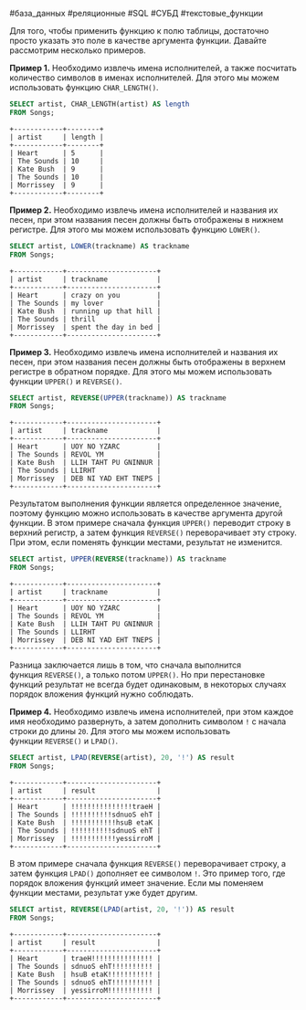 #база_данных #реляционные #SQL #СУБД #текстовые_функции

Для того, чтобы применить функцию к полю таблицы, достаточно просто указать это поле в качестве аргумента функции. Давайте рассмотрим несколько примеров.

**Пример 1.** Необходимо извлечь имена исполнителей, а также посчитать количество символов в именах исполнителей. Для этого мы можем использовать функцию `CHAR_LENGTH()`.
```sql
SELECT artist, CHAR_LENGTH(artist) AS length
FROM Songs;
```
```
+------------+--------+
| artist     | length |
+------------+--------+
| Heart      | 5      |
| The Sounds | 10     |
| Kate Bush  | 9      |
| The Sounds | 10     |
| Morrissey  | 9      |
+------------+--------+
```

**Пример 2.** Необходимо извлечь имена исполнителей и названия их песен, при этом названия песен должны быть отображены в нижнем регистре. Для этого мы можем использовать функцию `LOWER()`.
```sql
SELECT artist, LOWER(trackname) AS trackname
FROM Songs;
```
```
+------------+----------------------+
| artist     | trackname            |
+------------+----------------------+
| Heart      | crazy on you         |
| The Sounds | my lover             |
| Kate Bush  | running up that hill |
| The Sounds | thrill               |
| Morrissey  | spent the day in bed |
+------------+----------------------+
```

**Пример 3.** Необходимо извлечь имена исполнителей и названия их песен, при этом названия песен должны быть отображены в верхнем регистре в обратном порядке. Для этого мы можем использовать функции `UPPER()` и `REVERSE()`.
```sql
SELECT artist, REVERSE(UPPER(trackname)) AS trackname
FROM Songs;
```
```
+------------+----------------------+
| artist     | trackname            |
+------------+----------------------+
| Heart      | UOY NO YZARC         |
| The Sounds | REVOL YM             |
| Kate Bush  | LLIH TAHT PU GNINNUR |
| The Sounds | LLIRHT               |
| Morrissey  | DEB NI YAD EHT TNEPS |
+------------+----------------------+
```
Результатом выполнения функции является определенное значение, поэтому функцию можно использовать в качестве аргумента другой функции. В этом примере сначала функция `UPPER()` переводит строку в верхний регистр, а затем функция `REVERSE()` переворачивает эту строку. При этом, если поменять функции местами, результат не изменится.
```sql
SELECT artist, UPPER(REVERSE(trackname)) AS trackname
FROM Songs;
```
```
+------------+----------------------+
| artist     | trackname            |
+------------+----------------------+
| Heart      | UOY NO YZARC         |
| The Sounds | REVOL YM             |
| Kate Bush  | LLIH TAHT PU GNINNUR |
| The Sounds | LLIRHT               |
| Morrissey  | DEB NI YAD EHT TNEPS |
+------------+----------------------+
```
Разница заключается лишь в том, что сначала выполнится функция `REVERSE()`, а только потом `UPPER()`. Но при перестановке функций результат не всегда будет одинаковым, в некоторых случаях порядок вложения функций нужно соблюдать.

**Пример 4.** Необходимо извлечь имена исполнителей, при этом каждое имя необходимо развернуть, а затем дополнить символом `!` с начала строки до длины `20`. Для этого мы можем использовать функции `REVERSE()` и `LPAD()`.
```sql
SELECT artist, LPAD(REVERSE(artist), 20, '!') AS result
FROM Songs;
```
```
+------------+----------------------+
| artist     | result               |
+------------+----------------------+
| Heart      | !!!!!!!!!!!!!!!traeH |
| The Sounds | !!!!!!!!!!sdnuoS ehT |
| Kate Bush  | !!!!!!!!!!!hsuB etaK |
| The Sounds | !!!!!!!!!!sdnuoS ehT |
| Morrissey  | !!!!!!!!!!!yessirroM |
+------------+----------------------+
```
В этом примере сначала функция `REVERSE()` переворачивает строку, а затем функция `LPAD()` дополняет ее символом `!`. Это пример того, где порядок вложения функций имеет значение. Если мы поменяем функции местами, результат уже будет другим.
```sql
SELECT artist, REVERSE(LPAD(artist, 20, '!')) AS result
FROM Songs;
```
```
+------------+----------------------+
| artist     | result               |
+------------+----------------------+
| Heart      | traeH!!!!!!!!!!!!!!! |
| The Sounds | sdnuoS ehT!!!!!!!!!! |
| Kate Bush  | hsuB etaK!!!!!!!!!!! |
| The Sounds | sdnuoS ehT!!!!!!!!!! |
| Morrissey  | yessirroM!!!!!!!!!!! |
+------------+----------------------+
```